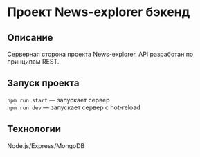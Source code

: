 # Проект News-explorer бэкенд

## Описание

Серверная сторона проекта News-explorer. API разработан по принципам REST.

## Запуск проекта

`npm run start` — запускает сервер   
`npm run dev` — запускает сервер с hot-reload

## Технологии

Node.js/Express/MongoDB